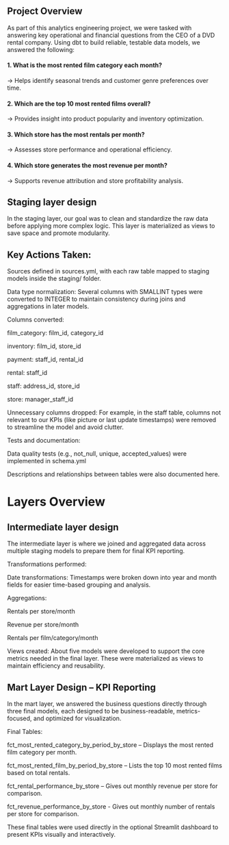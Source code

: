 ## Project Overview

As part of this analytics engineering project, we were tasked with answering key operational and financial questions from the CEO of a DVD rental company. Using dbt to build reliable, testable data models, we answered the following:

#### 1. What is the most rented film category each month?
→ Helps identify seasonal trends and customer genre preferences over time.

#### 2. Which are the top 10 most rented films overall?
→ Provides insight into product popularity and inventory optimization.

#### 3. Which store has the most rentals per month?
→ Assesses store performance and operational efficiency.

#### 4. Which store generates the most revenue per month?
→ Supports revenue attribution and store profitability analysis.

## Staging layer design
In the staging layer, our goal was to clean and standardize the raw data before applying more complex logic. This layer is materialized as views to save space and promote modularity.

## Key Actions Taken:
Sources defined in sources.yml, with each raw table mapped to staging models inside the staging/ folder.

Data type normalization: Several columns with SMALLINT types were converted to INTEGER to maintain consistency during joins and aggregations in later models.

Columns converted:

film_category: film_id, category_id

inventory: film_id, store_id

payment: staff_id, rental_id

rental: staff_id

staff: address_id, store_id

store: manager_staff_id

Unnecessary columns dropped:
For example, in the staff table, columns not relevant to our KPIs (like picture or last update timestamps) were removed to streamline the model and avoid clutter.

Tests and documentation:

Data quality tests (e.g., not_null, unique, accepted_values) were implemented in schema.yml

Descriptions and relationships between tables were also documented here.
# Layers Overview
## Intermediate layer design

The intermediate layer is where we joined and aggregated data across multiple staging models to prepare them for final KPI reporting.

Transformations performed:

Date transformations: Timestamps were broken down into year and month fields for easier time-based grouping and analysis.

Aggregations:

Rentals per store/month

Revenue per store/month

Rentals per film/category/month

Views created: About five models were developed to support the core metrics needed in the final layer. These were materialized as views to maintain efficiency and reusability.


## Mart Layer Design – KPI Reporting
In the mart layer, we answered the business questions directly through three final models, each designed to be business-readable, metrics-focused, and optimized for visualization.

Final Tables:

fct_most_rented_category_by_period_by_store – Displays the most rented film category per month.

fct_most_rented_film_by_period_by_store – Lists the top 10 most rented films based on total rentals.

fct_rental_performance_by_store – Gives out monthly revenue per store for comparison.

fct_revenue_performance_by_store - Gives out monthly number of rentals per store for comparison.

These final tables were used directly in the optional Streamlit dashboard to present KPIs visually and interactively.